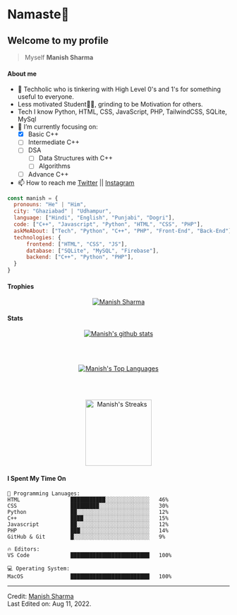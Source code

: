 # Namaste🙏

## Welcome to my profile

> Myself <b>Manish Sharma</b>
#### About me
- 👀 Techholic who is tinkering with High Level 0's and 1's for something useful to everyone.
- Less motivated Student🧑‍🏫, grinding to be Motivation for others.
- Tech I know Python, HTML, CSS, JavaScript, PHP, TailwindCSS, SQLite, MySql
- 🌱 I’m currently focusing on:
     - [x] Basic C++
     - [ ] Intermediate C++
     - [ ] DSA
         - [ ] Data Structures with C++
         - [ ] Algorithms
     - [ ] Advance C++
- 📫 How to reach me [Twitter](https://twitter.com/manishbadgotra) || [Instagram](https://instagram.com/manish_badgotra)

```javascript
const manish = {
  pronouns: "He" | "Him",
  city: "Ghaziabad" | "Udhampur",
  language: ["Hindi", "English", "Punjabi", "Dogri"],
  code: ["C++", "Javascript", "Python", "HTML", "CSS", "PHP"],
  askMeAbout: ["Tech", "Python", "C++", "PHP", "Front-End", "Back-End"],
  technologies: {
      frontend: ["HTML", "CSS", "JS"],
      database: ["SQLite", "MySQL", "Firebase"],
      backend: ["C++", "Python", "PHP"],
  }
}
```
#### Trophies

<p align="center"> <a href="https://github.com/github-profile-trophy"><img src="https://github-profile-trophy.vercel.app/?username=ManishBadgotra&row=2&column=6&theme=onedark&column=8&no-frame=false&no-bg=false" alt="Manish Sharma"></a></p>

#### Stats
<p align="center">
<a href="https://github.com/github-readme-stats">
  <img align="center" src="https://github-readme-stats.vercel.app/api?username=ManishBadgotra&show_icons=true&include_all_commits=true&theme=onedark" alt="Manish's github stats" />
</a>
</p>
<br />
<br />
<p align="center">
<a href="https://github.com/github-readme-stats">
  <img align="center" src="https://github-readme-stats.vercel.app/api/top-langs/?username=ManishBadgotra&layout=compact&theme=onedark" alt="Manish's Top Languages"/>
</a>
</p>
<br />
<br />
<p align="center">
  <img align="center" height="150em" src="https://github-readme-streak-stats.herokuapp.com/?user=ManishBadgotra&theme=onedark" alt="Manish's Streaks" />
</p>

#### I Spent My Time On
```text
💬 Programming Lanuages:
HTML                ███████████░░░░░░░░░░░░░░   46% 
CSS                 █████████░░░░░░░░░░░░░░░░   30% 
Python              ██░░░░░░░░░░░░░░░░░░░░░░░   12% 
C++                 ████░░░░░░░░░░░░░░░░░░░░░   15% 
Javascript          ██░░░░░░░░░░░░░░░░░░░░░░░   12% 
PHP                 ███░░░░░░░░░░░░░░░░░░░░░░   14% 
GitHub & Git        █░░░░░░░░░░░░░░░░░░░░░░░░   9%

🔥 Editors:
VS Code             █████████████████████████   100% 

💻 Operating System:
MacOS               █████████████████████████   100%
```
------
Credit: [Manish Sharma](https://github.com/ManishBadgotra)
<br />
Last Edited on: Aug 11, 2022.
